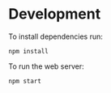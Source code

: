 # Development


To install dependencies run:

```
npm install
```

To run the web server:

```
npm start
```